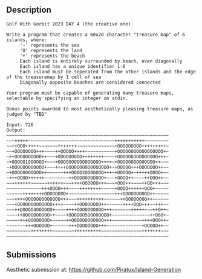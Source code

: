 ## Description
```
Golf With Gorbit 2023 DAY 4 (the creative one)
```

```
Write a program that creates a 60x20 character "treasure map" of 6 islands, where:
     '~' represents the sea
     'O' represents the land
     '+' represents the beach
     Each island is entirely surrounded by beach, even diagonally
     Each island has a unique identifier 1-6
     Each island must be seperated from the other islands and the edge of the treasuremap by 1 cell of sea
     Diagonally opposite beaches are considered connected

Your program must be capable of generating many treasure maps, selectable by specifying an integer on stdin.

Bonus points awarded to most aesthetically pleasing treasure maps, as judged by "TBD"

Input: 726
Output:
~~~~~~~~~~~~~~~~~~~~~~~~~~~~~~~~~~~~~~~~~~~~~~~~~~~~~~~~~~~~
~~~+++++~~~~~~~~~~~~~~~~~~~~~~~~~~~~~~~~+++++++++++~~~~~~~~~
~~++OOO+++++~~~~~~~+++++++~~~~~~~~~~~~~~+OOOOOOOOO+++++++++~
~~+OOOOOOOO+++~~~~++OOOOO++++~~~~~~~~~~~+OOOOOOOOOOOOOOOOO+~
~++OOOOOOOOOO++~~~+OOOOOOOOO++++++++~~~~+OOOOOO3OOOOOOOO+++~
~+OOOOO1OOOOOO+~~~+OOOOOOOOOOOOOOOO++++~+OOOOOOOOOOOOOO++~~~
~+OOOOOOOOOOOO+~~~++++OOOOOOOOOOOOOOOO+~+OOOOO+++OOOOOOO++~~
~+OOOOOOOOOOO++~~~~~~+++OOOO2OOOOOOO+++~+OOOOO+~+++++OOOO+~~
~+++OOOO++++++~~~~~~~~~++OOOOOOOOOOO+~~~+OOOO++~~~~++OOO++~~
~~~++++++~~~~~~++++++~~~++++OOOOOO+++~~~+OOO++~~~~++OO+++~~~
~~~~~~~~~~~~~+++OOOO+++~~~~++++++++~~~~~+OOOO++++++OOO+~~~~~
~~~~~~++++++++OOOOOOOO+~~~~~~~~~~~~~~~~~+++OOOOOOOOOO++~~~~~
~~~++++OOOOOOOOOOOOO+++~~~++++++++++~~~~~~++OOOOOOOO++~~~~~~
~~~+OOOOOOOOOOOOO++++~~~~++OOOOOOOO++~~~~~~++++OOO+++~~+++~~
~~~++OOOOO4OOOOOO+~~~~++++OOOOOOOOOO+++~~~~~~~+++++~~~++O++~
~~~~++OOOOOOOOOO++~~~~+OOOOOO5OOOOOOOO+~~~~~~~~~~~~~~++O6O+~
~~~~~+++OOOOOOOO+~~~~~++OOOOOOOOOOOO+++~~~~~~~~~~~++++OOO++~
~~~~~~~+++OOOOOO+~~~~~~+++OOOOOOOO+++~~~~~~~~~~~~~+OOOOO++~~
~~~~~~~~~++++++++~~~~~~~~++++++++++~~~~~~~~~~~~~~~+++++++~~~
~~~~~~~~~~~~~~~~~~~~~~~~~~~~~~~~~~~~~~~~~~~~~~~~~~~~~~~~~~~~
```

## Submissions
Aesthetic submission at: https://github.com/Piratux/Island-Generation